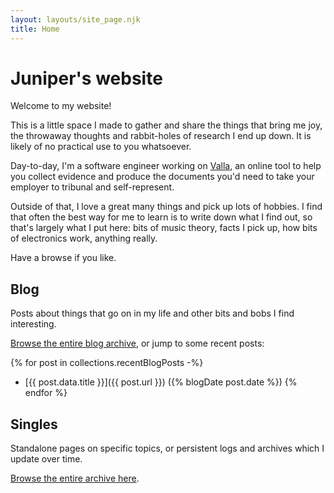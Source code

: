 ```yaml
---
layout: layouts/site_page.njk
title: Home
---
```


# Juniper's website

Welcome to my website!

This is a little space I made to gather and share the things that bring me joy, the throwaway thoughts and rabbit-holes of research I end up down. It is likely of no practical use to you whatsoever.

Day-to-day, I'm a software engineer working on [Valla](https://valla.uk/), an online tool to help you collect evidence and produce the documents you'd need to take your employer to tribunal and self-represent.

Outside of that, I love a great many things and pick up lots of hobbies. I find that often the best way for me to learn is to write down what I find out, so that's largely what I put here: bits of music theory, facts I pick up, how bits of electronics work, anything really.

Have a browse if you like.

## Blog

Posts about things that go on in my life and other bits and bobs I find interesting.

[Browse the entire blog archive](/blog/), or jump to some recent posts:

{% for post in collections.recentBlogPosts -%}
- [{{ post.data.title }}]({{ post.url }}) ({% blogDate post.date %})
{% endfor %}

## Singles

Standalone pages on specific topics, or persistent logs and archives which I update over time.

[Browse the entire archive here](/singles/).
